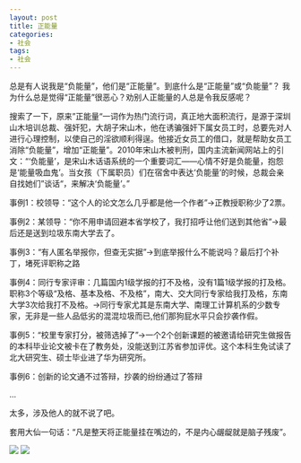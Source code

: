 ```yaml
---
layout: post
title: 正能量
categories:
- 社会
tags:
- 社会
---
```


总是有人说我是“负能量”，他们是“正能量”。到底什么是“正能量”或“负能量”？ 我为什么总是觉得“正能量”很恶心？劝别人正能量的人总是令我反感呢？

<!--more-->

搜索了一下，原来”正能量“一词作为热门流行词，真正地大面积流行，是源于深圳山木培训总裁、强奸犯，大胡子宋山木，他在诱骗强奸下属女员工时，总要先对人进行心理控制，以使自己的淫欲顺利得逞。他接近女员工的借口，就是帮助女员工消除“负能量”，增加“正能量”。2010年宋山木被判刑，国内主流新闻网站上的引文：“‘负能量’，是宋山木话语系统的一个重要词汇——心情不好是负能量，抱怨是‘能量吸血鬼’。当女孩（下属职员）们在宿舍中表达‘负能量’的时候，总裁会亲自找她们”谈话“，来解决‘负能量’。”

事例1：校领导：“这个人的论文怎么几乎都是他一个作者”->正教授职称少了2票。

事例2：某领导：“你不用申请回避本省学校了，我打招呼让他们送到其他省”->最后还是送到垃圾东南大学去了。

事例3：“有人匿名举报你，但查无实据”->到底举报什么不能说吗？最后打个补丁，堵死评职称之路

事例4：同行专家评审：几篇国内1级学报的打不及格，没有1篇1级学报的打及格。职称3个等级“及格、基本及格、不及格”，南大、交大同行专家给我打及格，东南大学3次给我打不及格。->同行专家尤其是东南大学、南理工计算机系的少数专家，无非是一些人品低劣的混混垃圾而已,他们那狗屁水平只会抄袭作假。

事例5：“校里专家打分，被筛选掉了”->一个2个创新课题的被邀请给研究生做报告的本科毕业论文被卡在了教务处，没能送到江苏省参加评优。这个本科生免试读了北大研究生、硕士毕业进了华为研究所。

事例6：创新的论文通不过答辩，抄袭的纷纷通过了答辩

...

太多，涉及他人的就不说了吧。

套用大仙一句话：“凡是整天将正能量挂在嘴边的，不是内心龌龊就是脑子残废”。

![](http://blog.hwdong.com/images/002.jpg)
![](http://blog.hwdong.com/images/003.jpg)